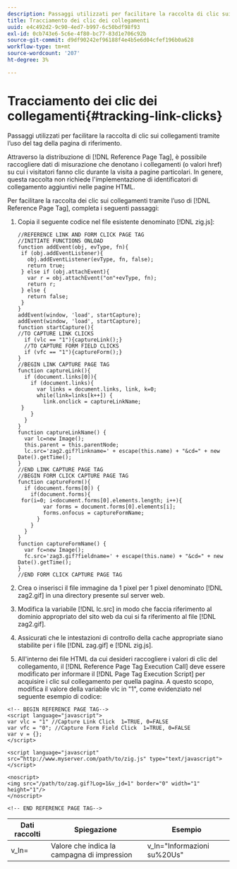 ```yaml
---
description: Passaggi utilizzati per facilitare la raccolta di clic sui collegamenti tramite l’uso del tag della pagina di riferimento.
title: Tracciamento dei clic dei collegamenti
uuid: e4c492d2-9c90-4ed7-b997-6c50bdf98f93
exl-id: 0cb743e6-5c6e-4f80-bc77-83d1e706c92b
source-git-commit: d9df90242ef96188f4e4b5e6d04cfef196b0a628
workflow-type: tm+mt
source-wordcount: '207'
ht-degree: 3%

---
```


# Tracciamento dei clic dei collegamenti{#tracking-link-clicks}

Passaggi utilizzati per facilitare la raccolta di clic sui collegamenti tramite l’uso del tag della pagina di riferimento.

Attraverso la distribuzione di [!DNL Reference Page Tag], è possibile raccogliere dati di misurazione che denotano i collegamenti (o valori href) su cui i visitatori fanno clic durante la visita a pagine particolari. In genere, questa raccolta non richiede l&#39;implementazione di identificatori di collegamento aggiuntivi nelle pagine HTML.

Per facilitare la raccolta dei clic sui collegamenti tramite l’uso di [!DNL Reference Page Tag], completa i seguenti passaggi:

1. Copia il seguente codice nel file esistente denominato [!DNL zig.js]:

   ```
   //REFERENCE LINK AND FORM CLICK PAGE TAG 
   //INITIATE FUNCTIONS ONLOAD 
   function addEvent(obj, evType, fn){  
    if (obj.addEventListener){  
      obj.addEventListener(evType, fn, false);  
      return true;  
    } else if (obj.attachEvent){  
      var r = obj.attachEvent("on"+evType, fn);  
      return r;  
    } else {  
      return false;  
    }  
   } 
   addEvent(window, 'load', startCapture); 
   addEvent(window, 'load', startCapture); 
   function startCapture(){ 
   //TO CAPTURE LINK CLICKS 
     if (vlc == "1"){captureLink();} 
     //TO CAPTURE FORM FIELD CLICKS 
     if (vfc == "1"){captureForm();} 
   } 
   //BEGIN LINK CAPTURE PAGE TAG 
   function captureLink(){ 
     if (document.links[0]){ 
       if (document.links){ 
         var links = document.links, link, k=0; 
         while(link=links[k++]) { 
           link.onclick = captureLinkName; 
    } 
       } 
     } 
   } 
   function captureLinkName() { 
     var lc=new Image(); 
     this.parent = this.parentNode; 
     lc.src='zag2.gif?linkname=' + escape(this.name) + "&cd=" + new Date().getTime(); 
   } 
   //END LINK CAPTURE PAGE TAG 
   //BEGIN FORM CLICK CAPTURE PAGE TAG 
   function captureForm(){ 
     if (document.forms[0]) { 
       if(document.forms){ 
    for(i=0; i<document.forms[0].elements.length; i++){ 
           var forms = document.forms[0].elements[i]; 
           forms.onfocus = captureFormName; 
         } 
       } 
     } 
   } 
   function captureFormName() { 
     var fc=new Image(); 
     fc.src='zag3.gif?fieldname=' + escape(this.name) + "&cd=" + new Date().getTime(); 
   } 
   //END FORM CLICK CAPTURE PAGE TAG
   ```

1. Crea o inserisci il file immagine da 1 pixel per 1 pixel denominato [!DNL zag2.gif] in una directory presente sul server web.
1. Modifica la variabile [!DNL lc.src] in modo che faccia riferimento al dominio appropriato del sito web da cui si fa riferimento al file [!DNL zag2.gif].

1. Assicurati che le intestazioni di controllo della cache appropriate siano stabilite per i file [!DNL zag.gif] e [!DNL zig.js].

1. All&#39;interno dei file HTML da cui desideri raccogliere i valori di clic del collegamento, il [!DNL Reference Page Tag Execution Call] deve essere modificato per informare il [!DNL Page Tag Execution Script] per acquisire i clic sul collegamento per quella pagina. A questo scopo, modifica il valore della variabile vlc in &quot;1&quot;, come evidenziato nel seguente esempio di codice:

```
<!-- BEGIN REFERENCE PAGE TAG--> 
<script language="javascript"> 
var vlc = "1" //Capture Link Click  1=TRUE, 0=FALSE 
var vfc = "0"; //Capture Form Field Click  1=TRUE, 0=FALSE 
var v = {}; 
</script> 
 
<script language="javascript" src=”http://www.myserver.com/path/to/zig.js" type="text/javascript"></script> 
 
<noscript> 
<img src="/path/to/zag.gif?Log=1&v_jd=1" border="0" width="1" height="1"/> 
</noscript> 
 
<!-- END REFERENCE PAGE TAG-->
```

| Dati raccolti | Spiegazione | Esempio |
|---|---|---|
| v_ln= | Valore che indica la campagna di impression | v_ln=&quot;Informazioni su%20Us&quot; |
